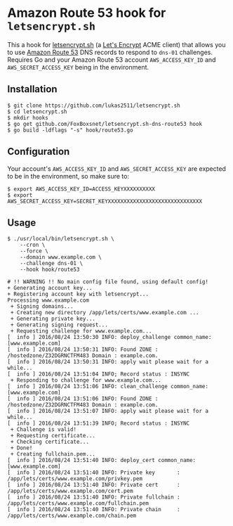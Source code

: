 # Amazon Route 53 hook for `letsencrypt.sh`

This a hook for [letsencrypt.sh](https://github.com/lukas2511/letsencrypt.sh) (a [Let's Encrypt](https://letsencrypt.org/) ACME client) that allows you to use [Amazon Route 53](https://aws.amazon.com/jp/route53/) DNS records to respond to `dns-01` challenges. Requires Go and your Amazon Route 53 account `AWS_ACCESS_KEY_ID` and `AWS_SECRET_ACCESS_KEY` being in the environment.

## Installation

```
$ git clone https://github.com/lukas2511/letsencrypt.sh
$ cd letsencrypt.sh
$ mkdir hooks
$ go get github.com/FoxBoxsnet/letsencrypt.sh-dns-route53 hook
$ go build -ldflags "-s" hook/route53.go
```

## Configuration

Your account's `AWS_ACCESS_KEY_ID` and `AWS_SECRET_ACCESS_KEY` are expected to be in the environment, so make sure to:

```
$ export AWS_ACCESS_KEY_ID=ACCESS_KEYXXXXXXXXXX
$ export AWS_SECRET_ACCESS_KEY=SECRET_KEYXXXXXXXXXXXXXXXXXXXXXXXXXXXXXX
```

## Usage

```
$ ./usr/local/bin/letsencrypt.sh \
    --cron \
    --force \
    --domain www.example.com \
    --challenge dns-01 \
    --hook hook/route53

# !! WARNING !! No main config file found, using default config!
+ Generating account key...
+ Registering account key with letsencrypt...
Processing www.example.com
 + Signing domains...
 + Creating new directory /app/lets/certs/www.example.com ...
 + Generating private key...
 + Generating signing request...
 + Requesting challenge for www.example.com...
[  info ] 2016/08/24 13:50:30 INFO: deploy_challenge common_name: [www.example.com]
[  info ] 2016/08/24 13:50:31 INFO: Found ZONE : /hostedzone/Z32DGRNCTFM483 Domain : example.com.
[  info ] 2016/08/24 13:50:31 INFO: apply wait please wait for a while...
[  info ] 2016/08/24 13:51:04 INFO; Record status : INSYNC
 + Responding to challenge for www.example.com...
[  info ] 2016/08/24 13:51:06 INFO: clean_challenge common_name: [www.example.com]
[  info ] 2016/08/24 13:51:06 INFO: Found ZONE : /hostedzone/Z32DGRNCTFM483 Domain : example.com.
[  info ] 2016/08/24 13:51:07 INFO: apply wait please wait for a while...
[  info ] 2016/08/24 13:51:39 INFO; Record status : INSYNC
 + Challenge is valid!
 + Requesting certificate...
 + Checking certificate...
 + Done!
 + Creating fullchain.pem...
[  info ] 2016/08/24 13:51:40 INFO: deploy_cert common_name: [www.example.com]
[  info ] 2016/08/24 13:51:40 INFO: Private key       : /app/lets/certs/www.example.com/privkey.pem
[  info ] 2016/08/24 13:51:40 INFO: Private cert      : /app/lets/certs/www.example.com/cert.pem
[  info ] 2016/08/24 13:51:40 INFO: Private fullchain : /app/lets/certs/www.example.com/fullchain.pem
[  info ] 2016/08/24 13:51:40 INFO: Private chain     : /app/lets/certs/www.example.com/chain.pem
```
